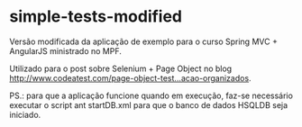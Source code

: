 # simple-tests-modified
Versão modificada da aplicação de exemplo para o curso Spring MVC  + AngularJS ministrado no MPF.

Utilizado para o post sobre Selenium + Page Object no blog  http://www.codeatest.com/page-object-test…acao-organizados.

PS.: para que a aplicação funcione quando em execução, faz-se necessário executar o script ant startDB.xml para que o banco de dados HSQLDB seja iniciado.
